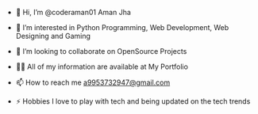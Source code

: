 - 👋 Hi, I’m @coderaman01 Aman Jha

- 👀 I’m interested in Python Programming, Web Development, Web Designing and Gaming

- 👯 I’m looking to collaborate on OpenSource Projects

- 👨‍💻 All of my information are available at My Portfolio

- 📫 How to reach me a9953732947@gmail.com

- ⚡ Hobbies I love to play with tech and being updated on the tech trends
